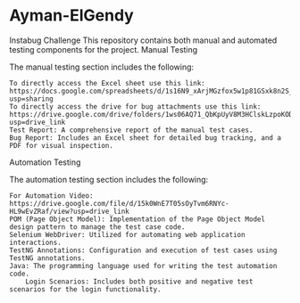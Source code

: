 # Ayman-ElGendy

Instabug Challenge
This repository contains both manual and automated testing components for the project.
Manual Testing

The manual testing section includes the following:

    To directly access the Excel sheet use this link: https://docs.google.com/spreadsheets/d/1s16N9_xArjMGzfox5w1p81GSxk8n2S_ul7mzFR6fmbo/edit?usp=sharing
    To directly access the drive for bug attachments use this link: https://drive.google.com/drive/folders/1ws06AQ71_QbKpUyV8M3HClskLzpoKODc?usp=drive_link
    Test Report: A comprehensive report of the manual test cases.
    Bug Report: Includes an Excel sheet for detailed bug tracking, and a PDF for visual inspection.

Automation Testing

The automation testing section includes the following:

    For Automation Video: https://drive.google.com/file/d/15k0WnE7T05sOyTvm6RNYc-HL9wEvZRaf/view?usp=drive_link
    POM (Page Object Model): Implementation of the Page Object Model design pattern to manage the test case code.
    Selenium WebDriver: Utilized for automating web application interactions.
    TestNG Annotations: Configuration and execution of test cases using TestNG annotations.
    Java: The programming language used for writing the test automation code.
        Login Scenarios: Includes both positive and negative test scenarios for the login functionality.
